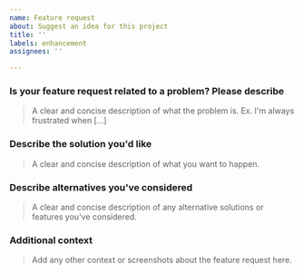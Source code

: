 ```yaml
---
name: Feature request
about: Suggest an idea for this project
title: ''
labels: enhancement
assignees: ''

---
```


### Is your feature request related to a problem? Please describe
> A clear and concise description of what the problem is. Ex. I'm always frustrated when [...]

### Describe the solution you'd like
> A clear and concise description of what you want to happen.

### Describe alternatives you've considered
> A clear and concise description of any alternative solutions or features you've considered.

### Additional context
> Add any other context or screenshots about the feature request here.
